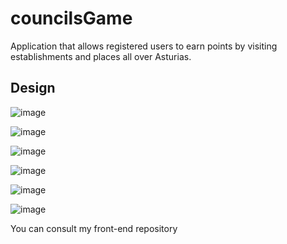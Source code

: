 # councilsGame

Application that allows registered users to earn points by visiting establishments and places all over Asturias.

## Design
![image](https://github.com/Aliglez/councilsGame-FrontEnd/assets/146745568/7bc7e811-2cab-45d9-af52-0229d5be6886)

![image](https://github.com/Aliglez/councilsGame-FrontEnd/assets/146745568/13f553e3-f40f-4fa0-807c-e908dd157903)

![image](https://github.com/Aliglez/councilsGame-FrontEnd/assets/146745568/aca12cdd-06c1-4713-9194-9ac5d0a651b6)

![image](https://github.com/Aliglez/councilsGame-FrontEnd/assets/146745568/48d26db6-46aa-48a0-95e8-8b887944a7bd)

![image](https://github.com/Aliglez/councilsGame-FrontEnd/assets/146745568/d2334055-6863-41f6-9797-6842093ad020)

![image](https://github.com/Aliglez/councilsGame-FrontEnd/assets/146745568/c636d88b-d7cc-48df-8479-533b9a04615c)


You can consult my front-end repository
